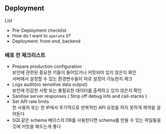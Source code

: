 ## Deployment

List

- Pre-Deployment checklist
- How do I want to `operate` it?
- Deployment: front-end, backend

### 배포 전 체크리스트

- Prepare production configuration  
  보안에 관련된 중요한 키들이 들어있거나 커밋되어 있지 않은지 확인  
  서버에서 설정할 수 있는 환경변수들이 따로 설정이 가능한지 체크
- Logs audit(no sensitive data output)  
  보안에 민감한 사항 또는 불필요한 데이터를 출력하고 있지 않은지 확인
- Sanitise server responses ( Strip off debug info and call-stacks )
- Set API rate limits  
  한 사용자 또는 한 IP에서 주기적으로 반복적인 API 요청을 하지 못하게 제약을 걸어둔다
- SQL같은 schema 베이스의 DB를 사용한다면 schema를 만들 수 있는 파일들을 깃에 커밋을 해두는게 좋다
